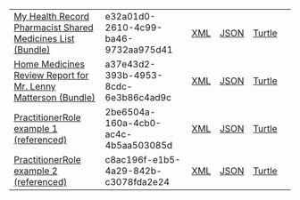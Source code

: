 <table class="list" width="100%">
            <tr>
                <td><a href="Bundle-e32a01d0-2610-4c99-ba46-9732aa975d41.html">My Health Record Pharmacist Shared Medicines List (Bundle)</a></td>
                <td>e32a01d0-2610-4c99-ba46-9732aa975d41</td>
                <td><a href="Bundle-e32a01d0-2610-4c99-ba46-9732aa975d41.xml.html">XML</a></td>
                <td><a href="Bundle-e32a01d0-2610-4c99-ba46-9732aa975d41.json.html">JSON</a></td>
                <td><a href="Bundle-e32a01d0-2610-4c99-ba46-9732aa975d41.ttl.html">Turtle</a></td>
                <td></td>
            </tr>
            <tr>
                <td><a href="Bundle-a37e43d2-393b-4953-8cdc-6e3b86c4ad9c.html">Home Medicines Review Report for Mr. Lenny Matterson (Bundle)</a></td>
                <td>a37e43d2-393b-4953-8cdc-6e3b86c4ad9c</td>
                <td><a href="Bundle-a37e43d2-393b-4953-8cdc-6e3b86c4ad9c.xml.html">XML</a></td>
                <td><a href="Bundle-a37e43d2-393b-4953-8cdc-6e3b86c4ad9c.json.html">JSON</a></td>
                <td><a href="Bundle-a37e43d2-393b-4953-8cdc-6e3b86c4ad9c.ttl.html">Turtle</a></td>
                <td></td>
            </tr>
            <tr>
                <td><a href="PractitionerRole-2be6504a-160a-4cb0-ac4c-4b5aa503085d.html">PractitionerRole example 1 (referenced)</a></td>
                <td>2be6504a-160a-4cb0-ac4c-4b5aa503085d</td>
                <td><a href="PractitionerRole-2be6504a-160a-4cb0-ac4c-4b5aa503085d.xml.html">XML</a></td>
                <td><a href="PractitionerRole-2be6504a-160a-4cb0-ac4c-4b5aa503085d.json.html">JSON</a></td>
                <td><a href="PractitionerRole-2be6504a-160a-4cb0-ac4c-4b5aa503085d.ttl.html">Turtle</a></td>
                <td></td>
            </tr>
            <tr>
                <td><a href="PractitionerRole-c8ac196f-e1b5-4a29-842b-c3078fda2e24.html">PractitionerRole example 2 (referenced)</a></td>
                <td>c8ac196f-e1b5-4a29-842b-c3078fda2e24</td>
                <td><a href="PractitionerRole-c8ac196f-e1b5-4a29-842b-c3078fda2e24.xml.html">XML</a></td>
                <td><a href="PractitionerRole-c8ac196f-e1b5-4a29-842b-c3078fda2e24.json.html">JSON</a></td>
                <td><a href="PractitionerRole-c8ac196f-e1b5-4a29-842b-c3078fda2e24.ttl.html">Turtle</a></td>
                <td></td>
            </tr>
  </table>